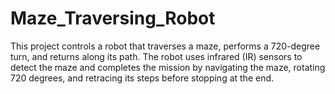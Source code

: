 # Maze_Traversing_Robot
This project controls a robot that traverses a maze, performs a 720-degree turn, and returns along its path. The robot uses infrared (IR) sensors to detect the maze and completes the mission by navigating the maze, rotating 720 degrees, and retracing its steps before stopping at the end.
